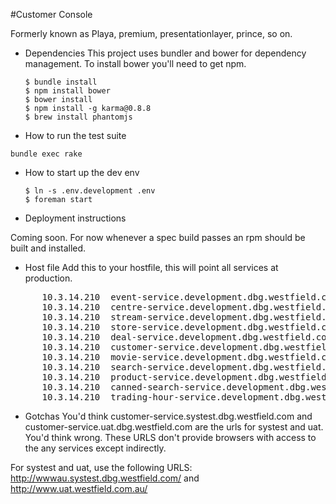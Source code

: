 #Customer Console

Formerly known as Playa, premium, presentationlayer, prince, so on.

* Dependencies
This project uses bundler and bower for dependency management. To install bower you'll need to get npm.

      $ bundle install
      $ npm install bower
      $ bower install
      $ npm install -g karma@0.8.8
      $ brew install phantomjs

* How to run the test suite

`bundle exec rake`

* How to start up the dev env

      $ ln -s .env.development .env
      $ foreman start

* Deployment instructions

Coming soon. For now whenever a spec build passes an rpm should be built and installed.

* Host file
Add this to your hostfile, this will point all services at production.
<pre>
      10.3.14.210  event-service.development.dbg.westfield.com
      10.3.14.210  centre-service.development.dbg.westfield.com
      10.3.14.210  stream-service.development.dbg.westfield.com
      10.3.14.210  store-service.development.dbg.westfield.com
      10.3.14.210  deal-service.development.dbg.westfield.com
      10.3.14.210  customer-service.development.dbg.westfield.com
      10.3.14.210  movie-service.development.dbg.westfield.com
      10.3.14.210  search-service.development.dbg.westfield.com
      10.3.14.210  product-service.development.dbg.westfield.com
      10.3.14.210  canned-search-service.development.dbg.westfield.com
      10.3.14.210  trading-hour-service.development.dbg.westfield.com
</pre>

* Gotchas
You'd think customer-service.systest.dbg.westfield.com and customer-service.uat.dbg.westfield.com are the urls for systest and uat.
You'd think wrong. These URLS don't provide browsers with access to the any services except indirectly.

For systest and uat, use the following URLS:
http://wwwau.systest.dbg.westfield.com/
and
http://www.uat.westfield.com.au/
